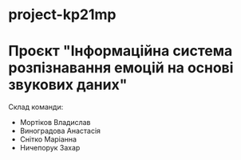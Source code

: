 # project-kp21mp

# Проєкт "Інформаційна система розпізнавання емоцій на основі звукових даних"

Склад команди:
- Мортіков Владислав 
- Виноградова Анастасія 
- Снітко Маріанна 
- Ничепорук Захар
